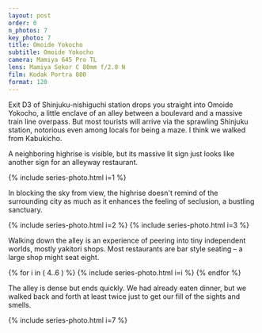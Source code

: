 ```yaml
---
layout: post
order: 0
n_photos: 7
key_photo: 7
title: Omoide Yokocho
subtitle: Omoide Yokocho
camera: Mamiya 645 Pro TL
lens: Mamiya Sekor C 80mm f/2.8 N
film: Kodak Portra 800
format: 120
---
```


Exit D3 of Shinjuku-nishiguchi station drops you straight into Omoide Yokocho, a little enclave of an alley between a boulevard and a massive train line overpass. But most tourists will arrive via the sprawling Shinjuku station, notorious even among locals for being a maze. I think we walked from Kabukicho.

A neighboring highrise is visible, but its massive lit sign just looks like another sign for an alleyway restaurant.

{% include series-photo.html i=1 %}

In blocking the sky from view, the highrise doesn't remind of the surrounding city as much as it enhances the feeling of seclusion, a bustling sanctuary.

{% include series-photo.html i=2 %}
{% include series-photo.html i=3 %}

Walking down the alley is an experience of peering into tiny independent worlds, mostly yakitori shops. Most restaurants are bar style seating – a large shop might seat eight.

{% for i in ( 4..6 ) %}
  {% include series-photo.html i=i %}
{% endfor %}

The alley is dense but ends quickly. We had already eaten dinner, but we walked back and forth at least twice just to get our fill of the sights and smells.

{% include series-photo.html i=7 %}